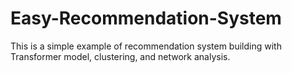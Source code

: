# Easy-Recommendation-System
This is a simple example of recommendation system building with Transformer model, clustering, and network analysis.
